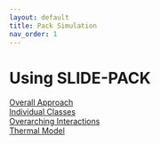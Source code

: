 ```yaml
---
layout: default
title: Pack Simulation
nav_order: 1
---
```



# Using SLIDE-PACK

[Overall Approach](2_overall_approach.md)\
[Individual Classes](3_individual_classes.md)\
[Overarching Interactions](4_overarching_interactions.md)\
[Thermal Model](5_thermal_model.md)
